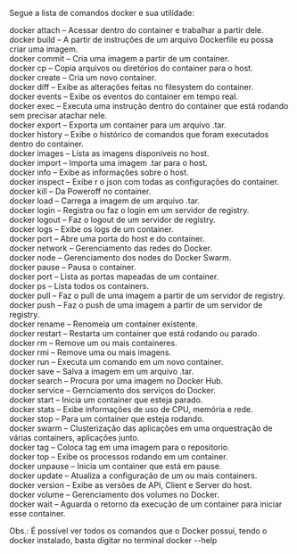 Segue a lista de comandos docker e sua utilidade:

docker attach  – Acessar dentro do container e trabalhar a partir dele.<br>
docker build   – A partir de instruções de um arquivo Dockerfile eu possa criar uma imagem.<br>
docker commit  – Cria uma imagem a partir de um container.<br>
docker cp      – Copia arquivos ou diretórios do container para o host.<br>
docker create  – Cria um novo container.<br>
docker diff    – Exibe as alterações feitas no filesystem do container.<br>
docker events  – Exibe os eventos do container em tempo real.<br>
docker exec    – Executa uma instrução dentro do container que está rodando sem precisar atachar nele.<br>
docker export  – Exporta um container para um arquivo .tar.<br>
docker history – Exibe o histórico de comandos que foram executados dentro do container.<br>
docker images  – Lista as imagens disponíveis no host.<br>
docker import  – Importa uma imagem .tar para o host.<br>
docker info    – Exibe as informações sobre o host.<br>
docker inspect – Exibe r o json com todas as configurações do container.<br>
docker kill    – Da Poweroff no container.<br>
docker load    – Carrega a imagem de um arquivo .tar.<br>
docker login   – Registra ou faz o login em um servidor de registry.<br>
docker logout  – Faz o logout de um servidor de registry.<br>
docker logs    – Exibe os logs de um container.<br>
docker port    – Abre uma porta do host e do container.<br>
docker network – Gerenciamento das redes do Docker.<br>
docker node    – Gerenciamento dos nodes do Docker Swarm.<br>
docker pause   – Pausa o container.<br>
docker port    – Lista as portas mapeadas de um container.<br>
docker ps      – Lista todos os containers.<br>
docker pull    – Faz o pull de uma imagem a partir de um servidor de registry.<br>
docker push    – Faz o push de uma imagem a partir de um servidor de registry.<br>
docker rename  – Renomeia um container existente.<br>
docker restart – Restarta um container que está rodando ou parado.<br>
docker rm      – Remove um ou mais containeres.<br>
docker rmi     – Remove uma ou mais imagens.<br>
docker run     – Executa um comando em um novo container.<br>
docker save    – Salva a imagem em um arquivo .tar.<br>
docker search  – Procura por uma imagem no Docker Hub.<br>
docker service – Gernciamento dos serviços do Docker.<br>
docker start   – Inicia um container que esteja parado.<br>
docker stats   – Exibe informações de uso de CPU, memória e rede.<br>
docker stop    – Para um container que esteja rodando.<br>
docker swarm   – Clusterização das aplicações em uma orquestração de várias containers, aplicações junto.<br>
docker tag     – Coloca tag em uma imagem para o repositorio.<br>
docker top     – Exibe os processos rodando em um container.<br>
docker unpause – Inicia um container que está em pause.<br>
docker update  – Atualiza a configuração de um ou mais containers.<br>
docker version – Exibe as versões de API, Client e Server do host.<br>
docker volume  – Gerenciamento dos volumes no Docker.<br>
docker wait    – Aguarda o retorno da execução de um container para iniciar esse container.<br>

Obs.: É possível ver todos os comandos que o Docker possui, tendo o docker instalado, basta digitar no terminal docker --help
